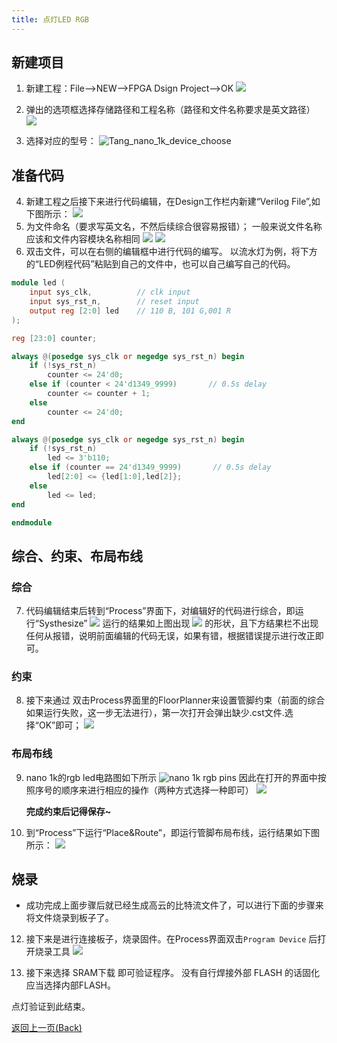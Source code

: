 ```yaml
---
title: 点灯LED RGB
---
```


## 新建项目
1. 新建工程：File-->NEW-->FPGA Dsign Project-->OK
    ![](./../../../Tang-Nano/assets/LED-1.png)

2. 弹出的选项框选择存储路径和工程名称（路径和文件名称要求是英文路径）
    ![](./../../../Tang-Nano/assets/LED-2.png)

3. 选择对应的型号：
    ![Tang_nano_1k_device_choose](./../../assets/Nano_1K_device_choose.png)

## 准备代码

4. 新建工程之后接下来进行代码编辑，在Design工作栏内新建“Verilog File”,如下图所示：
    ![](./../../../Tang-Nano/assets/LED-5.png)
5. 为文件命名（要求写英文名，不然后续综合很容易报错）；
   一般来说文件名称应该和文件内容模块名称相同
    ![](./../../../Tang-Nano/assets/LED-6.png)
    ![](./../../../Tang-Nano/assets/LED-7.png)
6. 双击文件，可以在右侧的编辑框中进行代码的编写。
以流水灯为例，将下方的“LED例程代码”粘贴到自己的文件中，也可以自己编写自己的代码。

```verilog
module led (
    input sys_clk,          // clk input
    input sys_rst_n,        // reset input
    output reg [2:0] led    // 110 B, 101 G,001 R
);

reg [23:0] counter;

always @(posedge sys_clk or negedge sys_rst_n) begin
    if (!sys_rst_n)
        counter <= 24'd0;
    else if (counter < 24'd1349_9999)       // 0.5s delay
        counter <= counter + 1;
    else
        counter <= 24'd0;
end

always @(posedge sys_clk or negedge sys_rst_n) begin
    if (!sys_rst_n)
        led <= 3'b110;
    else if (counter == 24'd1349_9999)       // 0.5s delay
        led[2:0] <= {led[1:0],led[2]};
    else
        led <= led;
end

endmodule

 ```

## 综合、约束、布局布线

### 综合
7. 代码编辑结束后转到“Process”界面下，对编辑好的代码进行综合，即运行“Systhesize”
    ![](./../../../Tang-Nano-9K/nano_9k/nano_9k_synthsize.png)
    运行的结果如上图出现 ![](./../../../Tang-Nano/assets/LED.png) 的形状，且下方结果栏不出现任何从报错，说明前面编辑的代码无误，如果有错，根据错误提示进行改正即可。

### 约束
8.  接下来通过  双击Process界面里的FloorPlanner来设置管脚约束（前面的综合如果运行失败，这一步无法进行），第一次打开会弹出缺少.cst文件.选择“OK”即可；
    ![](./../../../Tang-Nano/assets/LED-9.png)

### 布局布线
9. nano 1k的rgb led电路图如下所示
    ![](./../../assets/Nano_1K_RGB_pins.png "nano 1k rgb pins")
    因此在打开的界面中按照序号的顺序来进行相应的操作（两种方式选择一种即可）
    ![](./../../assets/RGB_LED_Constrains.png)

    **完成约束后记得保存~**


11. 到“Process”下运行“Place&Route”，即运行管脚布局布线，运行结果如下图所示：
    ![](./../../assets/RGB_LED_Place&Route.png)

## 烧录

- 成功完成上面步骤后就已经生成高云的比特流文件了，可以进行下面的步骤来将文件烧录到板子了。

12. 接下来是进行连接板子，烧录固件。在Process界面双击`Program Device` 后打开烧录工具
    ![](./../../assets/Open_Programmer.png)


13. 接下来选择 SRAM下载 即可验证程序。
    没有自行焊接外部 FLASH 的话固化应当选择内部FLASH。

点灯验证到此结束。


<p id="back">
    <a href="#" onClick="javascript :history.back(-1);">返回上一页(Back)</a>
</p>